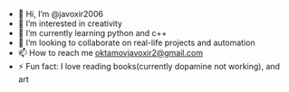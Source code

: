 - 👋 Hi, I’m @javoxir2006
- 👀 I’m interested in creativity
- 🌱 I’m currently learning python and c++
- 💞️ I’m looking to collaborate on real-life projects and automation
- 📫 How to reach me oktamovjavoxir2@gmail.com
- ⚡ Fun fact: I love reading books(currently dopamine not working), and art

<!---
javoxir2006/javoxir2006 is a ✨ special ✨ repository because its `README.md` (this file) appears on your GitHub profile.
You can click the Preview link to take a look at your changes.
--->

